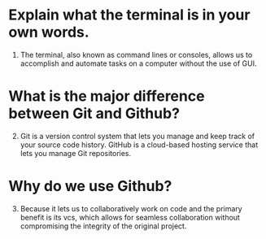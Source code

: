 # Explain what the terminal is in your own words.
1. The terminal, also known as command lines or consoles, allows us to accomplish and automate tasks on a computer without the use of GUI.

# What is the major difference between Git and Github?
2. Git is a version control system that lets you manage and keep track of your source code history. GitHub is a cloud-based hosting service that lets you manage Git repositories.

# Why do we use Github?
3. Because it lets us to collaboratively work on code and the primary benefit is its vcs, which allows for seamless collaboration without compromising the integrity of the original project. 